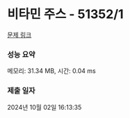 # 비타민 주스 - 51352/1 

[문제 링크](https://level.goorm.io/exam/51352/%EB%B9%84%ED%83%80%EB%AF%BC-%EC%A3%BC%EC%8A%A4/quiz/1) 

### 성능 요약

메모리: 31.34 MB, 시간: 0.04 ms

### 제출 일자

2024년 10월 02일 16:13:35

